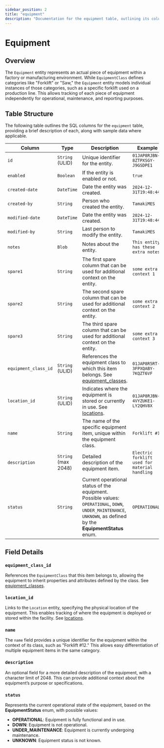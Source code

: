 ```yaml
---
sidebar_position: 2
title: "equipment"
description: "Documentation for the equipment table, outlining its columns and structure."
---
```


# Equipment

## Overview

The `Equipment` entity represents an actual piece of equipment within a factory or manufacturing environment. While
`EquipmentClass` defines categories like "Forklift" or "Saw," the `Equipment` entity models individual instances of
those categories, such as a specific forklift used on a production line. This allows tracking of each piece of equipment
independently for operational, maintenance, and reporting purposes.

## Table Structure

The following table outlines the SQL columns for the `equipment` table, providing a brief description of each, along
with sample data where applicable.

| Column               | Type                | Description                                                                                                                                                        | Example                                        |
|----------------------|---------------------|--------------------------------------------------------------------------------------------------------------------------------------------------------------------|------------------------------------------------|
| `id`                 | `String` (ULID)     | Unique identifier for the entity.                                                                                                                                  | `01JAP8RJBN-8ZTPXSGY-J9GSDPE1`                 |
| `enabled`            | `Boolean`           | If the entity is enabled or not.                                                                                                                                   | `true`                                         |
| `created-date`       | `DateTime`          | Date the entity was created.                                                                                                                                       | `2024-12-31T19:48:44Z`                         |
| `created-by`         | `String`            | Person who created the entity.                                                                                                                                     | `TamakiMES`                                    |
| `modified-date`      | `DateTime`          | Date the entity was created.                                                                                                                                       | `2024-12-31T19:48:44Z`                         |
| `modified-by`        | `String`            | Last person to modify the entity.                                                                                                                                  | `TamakiMES`                                    |
| `notes`              | `Blob`              | Notes about the entity.                                                                                                                                            | `This entity has these extra notes`            |
| `spare1`             | `String`            | The first spare column that can be used for additional context on the entity.                                                                                      | `some extra context 1`                         |
| `spare2`             | `String`            | The second spare column that can be used for additional context on the entity.                                                                                     | `some extra context 2`                         |
| `spare3`             | `String`            | The third spare column that can be used for additional context on the entity.                                                                                      | `some extra context 3`                         |
| `equipment_class_id` | `String` (ULID)     | References the equipment class to which this item belongs. See [equipment_classes](../equipment-model/equipment-class.md).                                         | `01JAP8R5RT-3FPXQABY-7KQZT6VF`                 |
| `location_id`        | `String` (ULID)     | Indicates where the equipment is stored or currently in use. See [locations](../location-model/location.md).                                                       | `01JAP8RJBN-4VYZUKE1-LY2QHV8X`                 |
| `name`               | `String`            | The name of the specific equipment item, unique within the equipment class.                                                                                        | `Forklift #12`                                 |
| `description`        | `String` (max 2048) | Detailed description of the equipment item.                                                                                                                        | `Electric forklift used for material handling` |
| `status`             | `String`            | Current operational status of the equipment. Possible values: `OPERATIONAL`, `DOWN`, `UNDER_MAINTENANCE`, `UNKNOWN`, as defined by the **EquipmentStatus** enum.   | `OPERATIONAL`                                  |

## Field Details

### `equipment_class_id`

References the `EquipmentClass` that this item belongs to, allowing the equipment to inherit properties and attributes
defined by the class. See [equipment_classes](equipment-class).

### `location_id`

Links to the `Location` entity, specifying the physical location of the equipment. This enables tracking of where the
equipment is deployed or stored within the facility. See [locations](/docs/appendix/data-model/location-model/location.md).

### `name`

The `name` field provides a unique identifier for the equipment within the context of its class, such as "Forklift #12."
This allows easy differentiation of multiple equipment items in the same category.

### `description`

An optional field for a more detailed description of the equipment, with a character limit of 2048. This can provide
additional context about the equipment’s purpose or specifications.

### `status`

Represents the current operational state of the equipment, based on the **EquipmentStatus** enum, with possible values:

- **OPERATIONAL**: Equipment is fully functional and in use.
- **DOWN**: Equipment is not operational.
- **UNDER_MAINTENANCE**: Equipment is currently undergoing maintenance.
- **UNKNOWN**: Equipment status is not known.